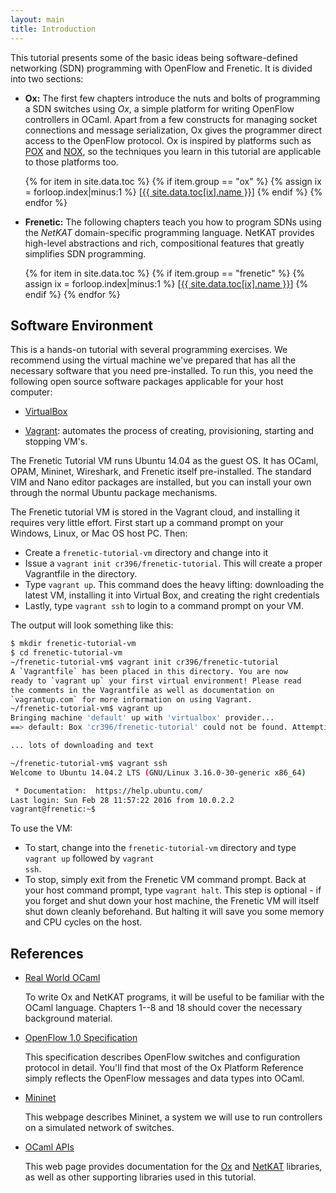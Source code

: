```yaml
---
layout: main
title: Introduction
---
```


This tutorial presents some of the basic ideas being software-defined
networking (SDN) programming with OpenFlow and Frenetic. It is divided
into two sections:

* **Ox:** The first few chapters introduce the nuts and bolts of
programming a SDN switches using *Ox*, a simple platform for writing
OpenFlow controllers in OCaml. Apart from a few constructs for
managing socket connections and message serialization, Ox gives the
programmer direct access to the OpenFlow protocol. Ox is inspired by
platforms such as
[POX](https://openflow.stanford.edu/display/ONL/POX+Wiki) and
[NOX](http://www.noxrepo.org/nox/about-nox/), so the techniques you
learn in this tutorial are applicable to those platforms too.

<ul>
{% for item in site.data.toc %}
{% if item.group == "ox" %}
{% assign ix = forloop.index|minus:1 %}
[<a href="{{ site.data.toc[ix].path }}">{{ site.data.toc[ix].name }}</a>]
{% endif %}
{% endfor %}
</ul>

* **Frenetic:** The following chapters teach you how to program SDNs
  using the _NetKAT_ domain-specific programming language. NetKAT
  provides high-level abstractions and rich, compositional features
  that greatly simplifies SDN programming.

<ul>
{% for item in site.data.toc %}
{% if item.group == "frenetic" %}
{% assign ix = forloop.index|minus:1 %}
[<a href="{{ site.data.toc[ix].path }}">{{ site.data.toc[ix].name }}</a>]
{% endif %}
{% endfor %}
</ul>

Software Environment
--------------------

This is a hands-on tutorial with several programming exercises.  We
recommend using the virtual machine we've prepared that has all the
necessary software that you need pre-installed.   To run this, you need the
following open source software packages applicable for your host computer:

- [VirtualBox](https://www.virtualbox.org/wiki/Downloads)

- [Vagrant](http://www.vagrantup.com/downloads): automates the process of 
  creating, provisioning, starting and stopping VM's.

The Frenetic Tutorial VM runs Ubuntu 14.04 as the guest OS.  It has OCaml, OPAM, Mininet, 
Wireshark, and Frenetic itself pre-installed.  The standard VIM and Nano editor packages
are installed, but you can install your own through the normal Ubuntu package mechanisms.

The Frenetic tutorial VM is stored in the Vagrant cloud, and installing it requires
very little effort.   First start up a command prompt on your Windows, Linux, or Mac
OS host PC.  Then:

- Create a <code>frenetic-tutorial-vm</code> directory and change into it 
- Issue a <code>vagrant init cr396/frenetic-tutorial</code>.  This will create a 
  proper Vagrantfile in the directory.
- Type <code>vagrant up</code>.  This command does the heavy lifting: downloading the
  latest VM, installing it into Virtual Box, and creating the right credentials
- Lastly, type <code>vagrant ssh</code> to login to a command prompt on your VM.  

The output will look something like this:

~~~ bash
$ mkdir frenetic-tutorial-vm
$ cd frenetic-tutorial-vm
~/frenetic-tutorial-vm$ vagrant init cr396/frenetic-tutorial
A `Vagrantfile` has been placed in this directory. You are now
ready to `vagrant up` your first virtual environment! Please read
the comments in the Vagrantfile as well as documentation on
`vagrantup.com` for more information on using Vagrant.
~/frenetic-tutorial-vm$ vagrant up
Bringing machine 'default' up with 'virtualbox' provider...
==> default: Box 'cr396/frenetic-tutorial' could not be found. Attempting to find and install...

... lots of downloading and text

~/frenetic-tutorial-vm$ vagrant ssh
Welcome to Ubuntu 14.04.2 LTS (GNU/Linux 3.16.0-30-generic x86_64)

 * Documentation:  https://help.ubuntu.com/
Last login: Sun Feb 28 11:57:22 2016 from 10.0.2.2
vagrant@frenetic:~$ 
~~~

To use the VM:

- To start, change into the <code>frenetic-tutorial-vm</code> directory and type <code>vagrant up</code> followed
  by <code>vagrant ssh</code>.
- To stop, simply exit from the Frenetic VM command prompt.  Back at your host command prompt, type <code>vagrant
  halt</code>.  This step is optional - if you forget and shut down your host machine, the Frenetic VM will 
  itself shut down cleanly beforehand.  But halting it will save you some memory and CPU cycles on the host.

References
----------

- [Real World OCaml](https://realworldocaml.org)

  To write Ox and NetKAT programs, it will be useful to be familiar
  with the OCaml language. Chapters 1--8 and 18 should cover the
  necessary background material.

- [OpenFlow 1.0 Specification](http://www.openflow.org/documents/openflow-spec-v1.0.0.pdf)

  This specification describes OpenFlow switches and configuration
  protocol in detail. You'll find that most of the Ox Platform
  Reference simply reflects the OpenFlow messages and data types into
  OCaml. 

- [Mininet](http://mininet.org/)

  This webpage describes Mininet, a system we will use to run
  controllers on a simulated network of switches.

- [OCaml APIs](http://frenetic-lang.github.io/api)

  This web page provides documentation for the
  [Ox](http://freneti-lang.github.io/api/ox) and
  [NetKAT](http://frenetic-lang.github.io/api/frenetic) libraries, as
  well as other supporting libraries used in this tutorial.

